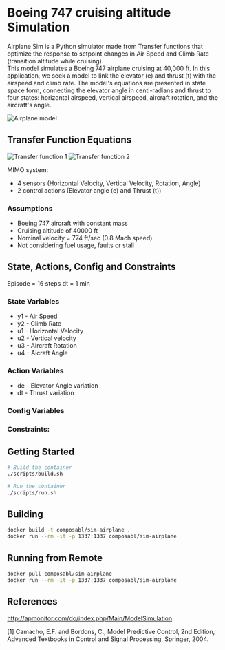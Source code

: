 # Boeing 747 cruising altitude Simulation

Airplane Sim is a Python simulator made from Transfer functions that optimize the response to setpoint changes in Air Speed and Climb Rate (transition altitude while cruising).<br>
This model simulates a Boeing 747 airplane cruising at 40,000 ft. In this application, we seek a model to link the elevator (e) and thrust (t) with the airspeed and climb rate. The model's equations are presented in state space form, connecting the elevator angle in centi-radians and thrust to four states: horizontal airspeed, vertical airspeed, aircraft rotation, and the aircraft's angle.

![Airplane model](http://apmonitor.com/do/uploads/Main/flight_controls_747.png)

## Transfer Function Equations
![Transfer function 1](http://apmonitor.com/do/uploads/Main/flight_equations_747.png)
![Transfer function 2](http://apmonitor.com/do/uploads/Main/flight_equations2_747.png)

MIMO system:
* 4 sensors (Horizontal Velocity, Vertical Velocity, Rotation, Angle)
* 2 control actions (Elevator angle (e) and Thrust (t))

### Assumptions
* Boeing 747 aircraft with constant mass
* Cruising altitude of 40000 ft
* Nominal velocity = 774 ft/sec (0.8 Mach speed)
* Not considering fuel usage, faults or stall

## State, Actions, Config and Constraints
Episode = 16 steps
dt = 1 min

### State Variables
* y1 - Air Speed
* y2 - Climb Rate
* u1 - Horizontal Velocity
* u2 - Vertical velocity
* u3 - Aircraft Rotation
* u4 - Aicraft Angle

### Action Variables
* de - Elevator Angle variation
* dt - Thrust variation

### Config Variables

### Constraints:

## Getting Started

```bash
# Build the container
./scripts/build.sh

# Run the container
./scripts/run.sh
```

## Building

```bash
docker build -t composabl/sim-airplane .
docker run --rm -it -p 1337:1337 composabl/sim-airplane
```

## Running from Remote

```bash
docker pull composabl/sim-airplane
docker run --rm -it -p 1337:1337 composabl/sim-airplane
```

## References

http://apmonitor.com/do/index.php/Main/ModelSimulation

[1] Camacho, E.F. and Bordons, C., Model Predictive Control, 2nd Edition, Advanced Textbooks in Control and Signal Processing, Springer, 2004.


